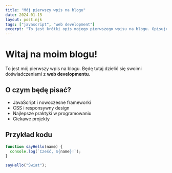 ```yaml
---
title: "Mój pierwszy wpis na blogu"
date: 2024-01-15
layout: post.njk
tags: ["javascript", "web development"]
excerpt: "To jest krótki opis mojego pierwszego wpisu na blogu. Opisuje podstawy tworzenia stron internetowych."
---
```


# Witaj na moim blogu!

To jest mój pierwszy wpis na blogu. Będę tutaj dzielić się swoimi doświadczeniami z **web developmentu**.

## O czym będę pisać?

- JavaScript i nowoczesne frameworki
- CSS i responsywny design  
- Najlepsze praktyki w programowaniu
- Ciekawe projekty

## Przykład kodu

```javascript
function sayHello(name) {
  console.log(`Cześć, ${name}!`);
}

sayHello("Świat");
